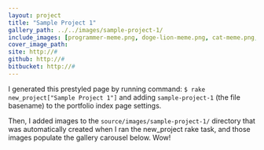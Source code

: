 ```yaml
---
layout: project
title: "Sample Project 1"
gallery_path: ../../images/sample-project-1/
include_images: [programmer-meme.png, doge-lion-meme.png, cat-meme.png, coffee-meme.png, da-vinci-man.png]
cover_image_path: 
site: http://#
github: http://# 
bitbucket: http://# 
---
```

I generated this prestyled page by running command: `$ rake new_project["Sample Project 1"]` and adding `sample-project-1` (the file basename) to the portfolio index page settings.

Then, I added images to the `source/images/sample-project-1/` directory that was automatically created when I ran the new_project rake task, and those images populate the gallery carousel below. Wow!

